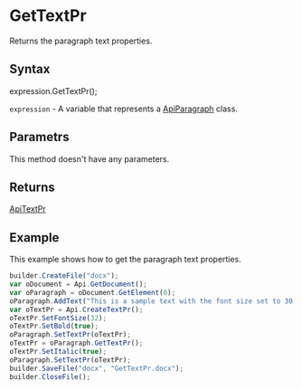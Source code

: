 # GetTextPr

Returns the paragraph text properties.

## Syntax

expression.GetTextPr();

`expression` - A variable that represents a [ApiParagraph](../ApiParagraph.md) class.

## Parametrs

This method doesn't have any parameters.

## Returns

[ApiTextPr](../../ApiTextPr/ApiTextPr.md)

## Example

This example shows how to get the paragraph text properties.

```javascript
builder.CreateFile("docx");
var oDocument = Api.GetDocument();
var oParagraph = oDocument.GetElement(0);
oParagraph.AddText("This is a sample text with the font size set to 30 and the font weight set to bold.");
var oTextPr = Api.CreateTextPr();
oTextPr.SetFontSize(32);
oTextPr.SetBold(true);
oParagraph.SetTextPr(oTextPr);
oTextPr = oParagraph.GetTextPr();
oTextPr.SetItalic(true);
oParagraph.SetTextPr(oTextPr);
builder.SaveFile("docx", "GetTextPr.docx");
builder.CloseFile();
```